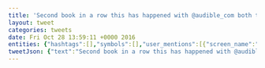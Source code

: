 ```yaml
---
title: 'Second book in a row this has happened with @audible_com both times at the end of the book. So frustrating. https://t.co/dxAGAEWt4c'
layout: tweet
categories: tweets
date: Fri Oct 28 13:59:11 +0000 2016
entities: {"hashtags":[],"symbols":[],"user_mentions":[{"screen_name":"audible_com","name":"Audible","id":21001534,"id_str":"21001534","indices":[44,56]}],"urls":[],"media":[{"id":792002771021078500,"id_str":"792002771021078528","indices":[108,131],"media_url":"http://pbs.twimg.com/media/Cv3CUvPWIAA4-t9.jpg","media_url_https":"https://pbs.twimg.com/media/Cv3CUvPWIAA4-t9.jpg","url":"https://t.co/dxAGAEWt4c","display_url":"pic.twitter.com/dxAGAEWt4c","expanded_url":"https://twitter.com/earobinson/status/792002778067599362/photo/1","type":"photo","sizes":{"thumb":{"w":150,"h":150,"resize":"crop"},"large":{"w":640,"h":1136,"resize":"fit"},"medium":{"w":640,"h":1136,"resize":"fit"},"small":{"w":383,"h":680,"resize":"fit"}}}]}
tweetJson: {"text":"Second book in a row this has happened with @audible_com both times at the end of the book. So frustrating. https://t.co/dxAGAEWt4c"}
---
```

